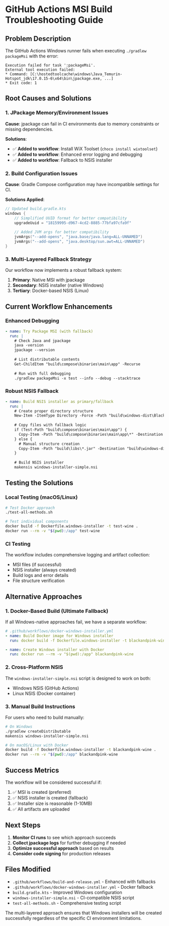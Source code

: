 # GitHub Actions MSI Build Troubleshooting Guide

## Problem Description
The GitHub Actions Windows runner fails when executing `./gradlew packageMsi` with the error:
```
Execution failed for task ':packageMsi'.
External tool execution failed:
* Command: [C:\hostedtoolcache\windows\Java_Temurin-Hotspot_jdk\17.0.15-6\x64\bin\jpackage.exe, ...]
* Exit code: 1
```

## Root Causes and Solutions

### 1. JPackage Memory/Environment Issues
**Cause**: jpackage can fail in CI environments due to memory constraints or missing dependencies.

**Solutions**:
- ✅ **Added to workflow**: Install WiX Toolset (`choco install wixtoolset`)
- ✅ **Added to workflow**: Enhanced error logging and debugging
- ✅ **Added to workflow**: Fallback to NSIS installer

### 2. Build Configuration Issues
**Cause**: Gradle Compose configuration may have incompatible settings for CI.

**Solutions Applied**:
```kotlin
// Updated build.gradle.kts
windows {
    // Simplified UUID format for better compatibility
    upgradeUuid = "18159995-d967-4cd2-8885-77bfa97cfa9f"
    
    // Added JVM args for better compatibility
    jvmArgs("--add-opens", "java.base/java.lang=ALL-UNNAMED")
    jvmArgs("--add-opens", "java.desktop/sun.awt=ALL-UNNAMED")
}
```

### 3. Multi-Layered Fallback Strategy
Our workflow now implements a robust fallback system:

1. **Primary**: Native MSI with jpackage
2. **Secondary**: NSIS installer (native Windows)
3. **Tertiary**: Docker-based NSIS (Linux)

## Current Workflow Enhancements

### Enhanced Debugging
```yaml
- name: Try Package MSI (with fallback)
  run: |
    # Check Java and jpackage
    java -version
    jpackage --version
    
    # List distributable contents
    Get-ChildItem "build\compose\binaries\main\app" -Recurse
    
    # Run with full debugging
    ./gradlew packageMsi -x test --info --debug --stacktrace
```

### Robust NSIS Fallback
```yaml
- name: Build NSIS installer as primary/fallback
  run: |
    # Create proper directory structure
    New-Item -ItemType Directory -Force -Path "build\windows-dist\BlackAndPink"
    
    # Copy files with fallback logic
    if (Test-Path "build\compose\binaries\main\app") {
      Copy-Item -Path "build\compose\binaries\main\app\*" -Destination "build\windows-dist\BlackAndPink" -Recurse -Force
    } else {
      # Manual structure creation
      Copy-Item -Path "build\libs\*.jar" -Destination "build\windows-dist\BlackAndPink" -Force
    }
    
    # Build NSIS installer
    makensis windows-installer-simple.nsi
```

## Testing the Solutions

### Local Testing (macOS/Linux)
```bash
# Test Docker approach
./test-all-methods.sh

# Test individual components
docker build -f Dockerfile.windows-installer -t test-wine .
docker run --rm -v "$(pwd):/app" test-wine
```

### CI Testing
The workflow includes comprehensive logging and artifact collection:
- MSI files (if successful)
- NSIS installer (always created)
- Build logs and error details
- File structure verification

## Alternative Approaches

### 1. Docker-Based Build (Ultimate Fallback)
If all Windows-native approaches fail, we have a separate workflow:
```yaml
# .github/workflows/docker-windows-installer.yml
- name: Build Docker image for Windows installer
  run: docker build -f Dockerfile.windows-installer -t blackandpink-wine .

- name: Create Windows installer with Docker
  run: docker run --rm -v "$(pwd):/app" blackandpink-wine
```

### 2. Cross-Platform NSIS
The `windows-installer-simple.nsi` script is designed to work on both:
- Windows NSIS (GitHub Actions)
- Linux NSIS (Docker container)

### 3. Manual Build Instructions
For users who need to build manually:
```bash
# On Windows
./gradlew createDistributable
makensis windows-installer-simple.nsi

# On macOS/Linux with Docker
docker build -f Dockerfile.windows-installer -t blackandpink-wine .
docker run --rm -v "$(pwd):/app" blackandpink-wine
```

## Success Metrics

The workflow will be considered successful if:
1. ✅ MSI is created (preferred)
2. ✅ NSIS installer is created (fallback)
3. ✅ Installer size is reasonable (1-10MB)
4. ✅ All artifacts are uploaded

## Next Steps

1. **Monitor CI runs** to see which approach succeeds
2. **Collect jpackage logs** for further debugging if needed
3. **Optimize successful approach** based on results
4. **Consider code signing** for production releases

## Files Modified
- `.github/workflows/build-and-release.yml` - Enhanced with fallbacks
- `.github/workflows/docker-windows-installer.yml` - Docker fallback
- `build.gradle.kts` - Improved Windows configuration
- `windows-installer-simple.nsi` - CI-compatible NSIS script
- `test-all-methods.sh` - Comprehensive testing script

The multi-layered approach ensures that Windows installers will be created successfully regardless of the specific CI environment limitations.
